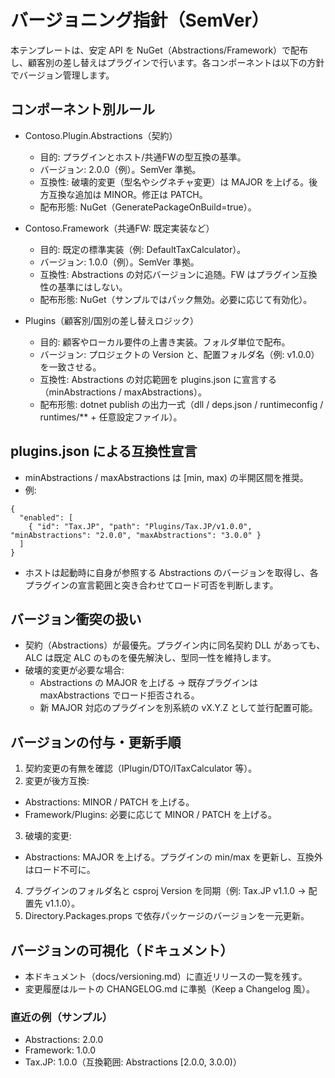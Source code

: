 # バージョニング指針（SemVer）

本テンプレートは、安定 API を NuGet（Abstractions/Framework）で配布し、顧客別の差し替えはプラグインで行います。各コンポーネントは以下の方針でバージョン管理します。

## コンポーネント別ルール

- Contoso.Plugin.Abstractions（契約）
  - 目的: プラグインとホスト/共通FWの型互換の基準。
  - バージョン: 2.0.0（例）。SemVer 準拠。
  - 互換性: 破壊的変更（型名やシグネチャ変更）は MAJOR を上げる。後方互換な追加は MINOR。修正は PATCH。
  - 配布形態: NuGet（GeneratePackageOnBuild=true）。

- Contoso.Framework（共通FW: 既定実装など）
  - 目的: 既定の標準実装（例: DefaultTaxCalculator）。
  - バージョン: 1.0.0（例）。SemVer 準拠。
  - 互換性: Abstractions の対応バージョンに追随。FW はプラグイン互換性の基準にはしない。
  - 配布形態: NuGet（サンプルではパック無効。必要に応じて有効化）。

- Plugins（顧客別/国別の差し替えロジック）
  - 目的: 顧客やローカル要件の上書き実装。フォルダ単位で配布。
  - バージョン: プロジェクトの Version と、配置フォルダ名（例: v1.0.0）を一致させる。
  - 互換性: Abstractions の対応範囲を plugins.json に宣言する（minAbstractions / maxAbstractions）。
  - 配布形態: dotnet publish の出力一式（dll / deps.json / runtimeconfig / runtimes/** + 任意設定ファイル）。

## plugins.json による互換性宣言

- minAbstractions / maxAbstractions は [min, max) の半開区間を推奨。
- 例:

```
{
  "enabled": [
    { "id": "Tax.JP", "path": "Plugins/Tax.JP/v1.0.0", "minAbstractions": "2.0.0", "maxAbstractions": "3.0.0" }
  ]
}
```

- ホストは起動時に自身が参照する Abstractions のバージョンを取得し、各プラグインの宣言範囲と突き合わせてロード可否を判断します。

## バージョン衝突の扱い

- 契約（Abstractions）が最優先。プラグイン内に同名契約 DLL があっても、ALC は既定 ALC のものを優先解決し、型同一性を維持します。
- 破壊的変更が必要な場合:
  - Abstractions の MAJOR を上げる → 既存プラグインは maxAbstractions でロード拒否される。
  - 新 MAJOR 対応のプラグインを別系統の vX.Y.Z として並行配置可能。

## バージョンの付与・更新手順

1) 契約変更の有無を確認（IPlugin/DTO/ITaxCalculator 等）。
2) 変更が後方互換:
  - Abstractions: MINOR / PATCH を上げる。
  - Framework/Plugins: 必要に応じて MINOR / PATCH を上げる。
3) 破壊的変更:
  - Abstractions: MAJOR を上げる。プラグインの min/max を更新し、互換外はロード不可に。
4) プラグインのフォルダ名と csproj Version を同期（例: Tax.JP v1.1.0 → 配置先 v1.1.0）。
5) Directory.Packages.props で依存パッケージのバージョンを一元更新。

## バージョンの可視化（ドキュメント）

- 本ドキュメント（docs/versioning.md）に直近リリースの一覧を残す。
- 変更履歴はルートの CHANGELOG.md に準拠（Keep a Changelog 風）。

### 直近の例（サンプル）

- Abstractions: 2.0.0
- Framework: 1.0.0
- Tax.JP: 1.0.0（互換範囲: Abstractions [2.0.0, 3.0.0)）
